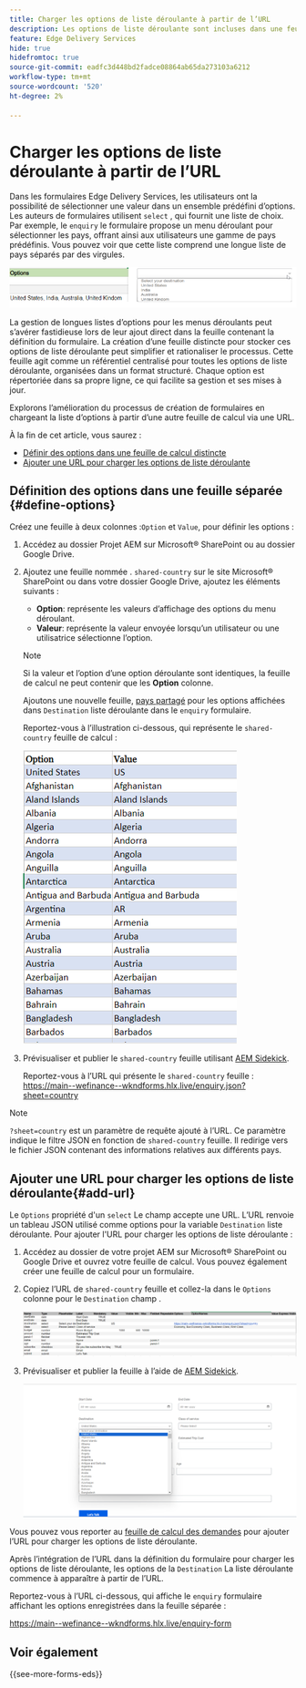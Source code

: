 ```yaml
---
title: Charger les options de liste déroulante à partir de l’URL
description: Les options de liste déroulante sont incluses dans une feuille de calcul distincte, puis importées dans la feuille de calcul principale via l’URL fournie.
feature: Edge Delivery Services
hide: true
hidefromtoc: true
source-git-commit: eadfc3d448bd2fadce08864ab65da273103a6212
workflow-type: tm+mt
source-wordcount: '520'
ht-degree: 2%

---
```



# Charger les options de liste déroulante à partir de l’URL

Dans les formulaires Edge Delivery Services, les utilisateurs ont la possibilité de sélectionner une valeur dans un ensemble prédéfini d’options. Les auteurs de formulaires utilisent `select` , qui fournit une liste de choix.
Par exemple, le `enquiry` le formulaire propose un menu déroulant pour sélectionner les pays, offrant ainsi aux utilisateurs une gamme de pays prédéfinis. Vous pouvez voir que cette liste comprend une longue liste de pays séparés par des virgules.

![Options des listes déroulantes](/help/forms/assets/drop-down-options.png)

La gestion de longues listes d’options pour les menus déroulants peut s’avérer fastidieuse lors de leur ajout direct dans la feuille contenant la définition du formulaire. La création d’une feuille distincte pour stocker ces options de liste déroulante peut simplifier et rationaliser le processus. Cette feuille agit comme un référentiel centralisé pour toutes les options de liste déroulante, organisées dans un format structuré. Chaque option est répertoriée dans sa propre ligne, ce qui facilite sa gestion et ses mises à jour.

Explorons l’amélioration du processus de création de formulaires en chargeant la liste d’options à partir d’une autre feuille de calcul via une URL.

À la fin de cet article, vous saurez :

* [Définir des options dans une feuille de calcul distincte](#define-options)
* [Ajouter une URL pour charger les options de liste déroulante](#add-url)

## Définition des options dans une feuille séparée {#define-options}

Créez une feuille à deux colonnes :`Option` et `Value`, pour définir les options :

1. Accédez au dossier Projet AEM sur Microsoft® SharePoint ou au dossier Google Drive.
2. Ajoutez une feuille nommée . `shared-country` sur le site Microsoft® SharePoint ou dans votre dossier Google Drive, ajoutez les éléments suivants :

   * **Option**: représente les valeurs d’affichage des options du menu déroulant.
   * **Valeur**: représente la valeur envoyée lorsqu’un utilisateur ou une utilisatrice sélectionne l’option.

   >[!NOTE]
   >
   > Si la valeur et l’option d’une option déroulante sont identiques, la feuille de calcul ne peut contenir que les **Option** colonne.

   Ajoutons une nouvelle feuille, [pays partagé](/help/forms/assets/enquiry-options.xlsx) pour les options affichées dans `Destination` liste déroulante dans le `enquiry` formulaire.

   Reportez-vous à l’illustration ci-dessous, qui représente le `shared-country` feuille de calcul :

   ![Liste déroulante par pays](/help/forms/assets/drop-down-country-options.png)
3. Prévisualiser et publier le `shared-country` feuille utilisant [AEM Sidekick](https://www.aem.live/developer/tutorial#preview-and-publish-your-content).

   Reportez-vous à l’URL qui présente le `shared-country` feuille : https://main--wefinance--wkndforms.hlx.live/enquiry.json?sheet=country

>[!NOTE]
>
> `?sheet=country` est un paramètre de requête ajouté à l’URL. Ce paramètre indique le filtre JSON en fonction de `shared-country` feuille. Il redirige vers le fichier JSON contenant des informations relatives aux différents pays.

## Ajouter une URL pour charger les options de liste déroulante{#add-url}

Le `Options` propriété d&#39;un `select` Le champ accepte une URL. L’URL renvoie un tableau JSON utilisé comme options pour la variable `Destination` liste déroulante. Pour ajouter l&#39;URL pour charger les options de liste déroulante :

1. Accédez au dossier de votre projet AEM sur Microsoft® SharePoint ou Google Drive et ouvrez votre feuille de calcul. Vous pouvez également créer une feuille de calcul pour un formulaire.
1. Copiez l’URL de `shared-country` feuille et collez-la dans le `Options` colonne pour le `Destination` champ .

   ![Feuille de calcul de demande](/help/forms/assets/drop-down-enquiry.png)

1. Prévisualiser et publier la feuille à l’aide de [AEM Sidekick](https://www.aem.live/developer/tutorial#preview-and-publish-your-content).


   ![Liste déroulante par pays](/help/forms/assets/load-dropdown-options-form.png)

Vous pouvez vous reporter au [feuille de calcul des demandes](/help/forms/assets/enquiry-options.xlsx) pour ajouter l’URL pour charger les options de liste déroulante.

Après l’intégration de l’URL dans la définition du formulaire pour charger les options de liste déroulante, les options de la `Destination` La liste déroulante commence à apparaître à partir de l’URL.

Reportez-vous à l’URL ci-dessous, qui affiche le `enquiry` formulaire affichant les options enregistrées dans la feuille séparée :

https://main--wefinance--wkndforms.hlx.live/enquiry-form

## Voir également

{{see-more-forms-eds}}


